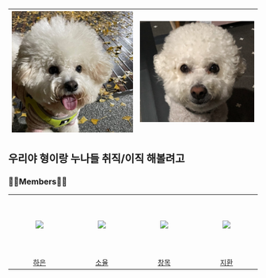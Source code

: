 

| ![KakaoTalk_20220127_181441966](README.assets/KakaoTalk_20220127_181441966.jpg) | ![후니](README.assets/후니.png) |
| ------------------------------------------------------------ | ------------------------------- |



## 우리야 형이랑 누나들 취직/이직 해볼려고



### 👨‍💻Members👩‍💻

<table>
  <tr height="125px">
    <td align="center" width="140px">
      <a href="https://github.com/pear96/"><img src="https://avatars.githubusercontent.com/u/80267948?v=4"/></a>
    </td>
    <td align="center" width="140px">
      <a href="https://github.com/zoyul/"><img src="https://avatars.githubusercontent.com/u/87061977?v=4"/></a>
    </td>
    <td align="center" width="140px">
      <a href="https://github.com/all-eviate/"><img src="https://avatars.githubusercontent.com/u/48756618?v=4"/></a>
    </td>
    <td align="center" width="140px">
      <a href="https://github.com/joojeehwan/"><img src="https://avatars.githubusercontent.com/u/62932147?v=4"/></a>
    </td>
  </tr>
  <tr height="">
    <td align="center" width="140px">
      <a href="https://github.com/pear96/">하은</a>
    </td>
    <td align="center" width="140px">
      <a href="https://github.com/zoyul/">소율</a>
    </td>
    <td align="center" width="140px">
      <a href="https://github.com/all-eviate/">창목</a>
    </td>
    <td align="center" width="140px">
      <a href="https://github.com/joojeehwan">지환</a>
    </td>
  </tr>
</table>
